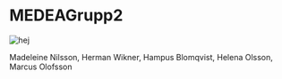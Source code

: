 # MEDEAGrupp2


![hej](http://i.imgur.com/K9LwbCM.jpg)


Madeleine Nilsson, Herman Wikner, Hampus Blomqvist, Helena Olsson, Marcus Olofsson
